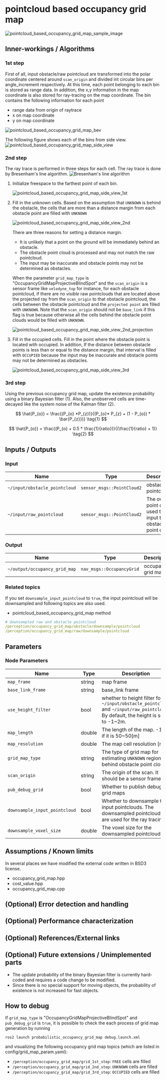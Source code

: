 # pointcloud based occupancy grid map

![pointcloud_based_occupancy_grid_map_sample_image](./image/pointcloud_based_occupancy_grid_map_sample_image.gif)

## Inner-workings / Algorithms

### 1st step

First of all, input obstacle/raw pointcloud are transformed into the polar coordinate centered around `scan_origin` and divided int circular bins per angle_increment respectively.
At this time, each point belonging to each bin is stored as range data. In addition, the x,y information in the map coordinate is also stored for ray-tracing on the map coordinate.
The bin contains the following information for each point

- range data from origin of raytrace
- x on map coordinate
- y on map coordinate

![pointcloud_based_occupancy_grid_map_bev](./image/pointcloud_based_occupancy_grid_map_bev.svg)

The following figure shows each of the bins from side view.
![pointcloud_based_occupancy_grid_map_side_view](./image/pointcloud_based_occupancy_grid_map_side_view.svg)

### 2nd step

The ray trace is performed in three steps for each cell.
The ray trace is done by Bresenham's line algorithm.
![Bresenham's line algorithm](./image/bresenham.svg)

1. Initialize freespace to the farthest point of each bin.

   ![pointcloud_based_occupancy_grid_map_side_view_1st](./image/pointcloud_based_occupancy_grid_map_side_view_1st.svg)

2. Fill in the unknown cells.
   Based on the assumption that `UNKNOWN` is behind the obstacle, the cells that are more than a distance margin from each obstacle point are filled with `UNKNOWN`

   ![pointcloud_based_occupancy_grid_map_side_view_2nd](./image/pointcloud_based_occupancy_grid_map_side_view_2nd.svg)

   There are three reasons for setting a distance margin.
   - It is unlikely that a point on the ground will be immediately behind an obstacle.
   - The obstacle point cloud is processed and may not match the raw pointcloud.
   - The input may be inaccurate and obstacle points may not be determined as obstacles.

   When the parameter `grid_map_type` is "OccupancyGridMapProjectiveBlindSpot" and the `scan_origin` is a sensor frame like `velodyne_top` for instance, for each obstacle pointcloud, if there are no _visible_ raw pointclouds that are located above the projected ray from the `scan_origin` to that obstacle pointcloud, the cells between the obstacle pointcloud and the `projected point` are filled with `UNKNOWN`. Note that the `scan_origin` should not be `base_link` if this flag is true because otherwise all the cells behind the obstacle point clouds would be filled with `UNKNOWN`.

   ![pointcloud_based_occupancy_grid_map_side_view_2nd_projection](./image/pointcloud_based_occupancy_grid_map_side_view_2nd_projection.drawio.svg)

3. Fill in the occupied cells.
   Fill in the point where the obstacle point is located with occupied.
   In addition, If the distance between obstacle points is less than or equal to the distance margin, that interval is filled with `OCCUPIED` because the input may be inaccurate and obstacle points may not be determined as obstacles.

   ![pointcloud_based_occupancy_grid_map_side_view_3rd](./image/pointcloud_based_occupancy_grid_map_side_view_3rd.svg)

### 3rd step

Using the previous occupancy grid map, update the existence probability using a binary Bayesian filter (1). Also, the unobserved cells are time-decayed like the system noise of the Kalman filter (2).

$$
\hat{P_{o}} = \frac{(P_{o} *P_{z})}{(P_{o}* P_{z} + (1 - P_{o}) * \bar{P_{z}})} \tag{1}
$$

$$
\hat{P_{o}} = \frac{(P_{o} + 0.5 * \frac{1}{ratio})}{(\frac{1}{ratio} + 1)} \tag{2}
$$

## Inputs / Outputs

### Input

| Name                          | Type                       | Description                                                    |
| ----------------------------- | -------------------------- | -------------------------------------------------------------- |
| `~/input/obstacle_pointcloud` | `sensor_msgs::PointCloud2` | obstacle pointcloud                                            |
| `~/input/raw_pointcloud`      | `sensor_msgs::PointCloud2` | The overall point cloud used to input the obstacle point cloud |

### Output

| Name                          | Type                      | Description        |
| ----------------------------- | ------------------------- | ------------------ |
| `~/output/occupancy_grid_map` | `nav_msgs::OccupancyGrid` | occupancy grid map |

### Related topics

If you set `downsample_input_pointcloud` to `true`, the input pointcloud will be downsampled and following topics are also used.

- pointcloud_based_occupancy_grid_map method

```yaml
# downsampled raw and obstacle pointcloud
/perception/occupancy_grid_map/obstacle/downsample/pointcloud
/perception/occupancy_grid_map/raw/downsample/pointcloud
```

## Parameters

### Node Parameters

| Name                          | Type   | Description                                                                                                                      |
| ----------------------------- | ------ | -------------------------------------------------------------------------------------------------------------------------------- |
| `map_frame`                   | string | map frame                                                                                                                        |
| `base_link_frame`             | string | base_link frame                                                                                                                  |
| `use_height_filter`           | bool   | whether to height filter for `~/input/obstacle_pointcloud` and `~/input/raw_pointcloud`? By default, the height is set to -1~2m. |
| `map_length`                  | double | The length of the map. -100 if it is 50~50[m]                                                                                    |
| `map_resolution`              | double | The map cell resolution [m]                                                                                                      |
| `grid_map_type`               | string | The type of grid map for estimating `UNKNOWN` region behind obstacle point clouds                                                |
| `scan_origin`                 | string | The origin of the scan. It should be a sensor frame.                                                                             |
| `pub_debug_grid`              | bool   | Whether to publish debug grid maps                                                                                               |
| `downsample_input_pointcloud` | bool   | Whether to downsample the input pointclouds. The downsampled pointclouds are used for the ray tracing.                           |
| `downsample_voxel_size`       | double | The voxel size for the downsampled pointclouds.                                                                                  |

## Assumptions / Known limits

In several places we have modified the external code written in BSD3 license.

- occupancy_grid_map.hpp
- cost_value.hpp
- occupancy_grid_map.cpp

## (Optional) Error detection and handling

## (Optional) Performance characterization

## (Optional) References/External links

## (Optional) Future extensions / Unimplemented parts

- The update probability of the binary Bayesian filter is currently hard-coded and requires a code change to be modified.
- Since there is no special support for moving objects, the probability of existence is not increased for fast objects.

## How to debug

If `grid_map_type` is "OccupancyGridMapProjectiveBlindSpot" and `pub_debug_grid` is `true`, it is possible to check the each process of grid map generation by running

```shell
ros2 launch probabilistic_occupancy_grid_map debug.launch.xml
```

and visualizing the following occupancy grid map topics (which are listed in config/grid_map_param.yaml):

- `/perception/occupancy_grid_map/grid_1st_step`: `FREE` cells are filled
- `/perception/occupancy_grid_map/grid_2nd_step`: `UNKNOWN` cells are filled
- `/perception/occupancy_grid_map/grid_3rd_step`: `OCCUPIED` cells are filled
